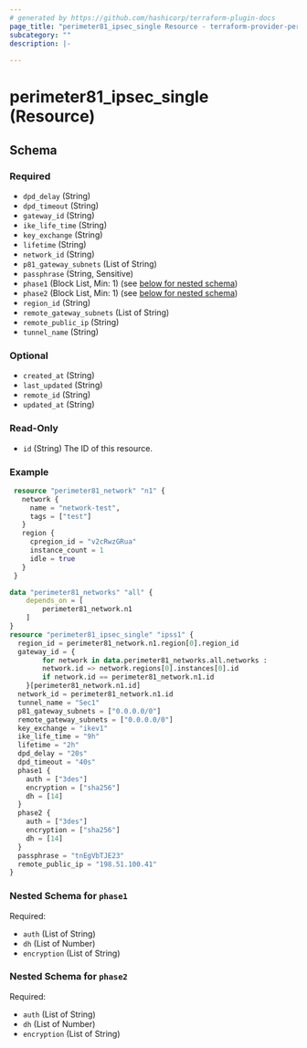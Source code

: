 ```yaml
---
# generated by https://github.com/hashicorp/terraform-plugin-docs
page_title: "perimeter81_ipsec_single Resource - terraform-provider-perimeter81"
subcategory: ""
description: |-
  
---
```


# perimeter81_ipsec_single (Resource)





<!-- schema generated by tfplugindocs -->
## Schema

### Required

- `dpd_delay` (String)
- `dpd_timeout` (String)
- `gateway_id` (String)
- `ike_life_time` (String)
- `key_exchange` (String)
- `lifetime` (String)
- `network_id` (String)
- `p81_gateway_subnets` (List of String)
- `passphrase` (String, Sensitive)
- `phase1` (Block List, Min: 1) (see [below for nested schema](#nestedblock--phase1))
- `phase2` (Block List, Min: 1) (see [below for nested schema](#nestedblock--phase2))
- `region_id` (String)
- `remote_gateway_subnets` (List of String)
- `remote_public_ip` (String)
- `tunnel_name` (String)

### Optional

- `created_at` (String)
- `last_updated` (String)
- `remote_id` (String)
- `updated_at` (String)

### Read-Only

- `id` (String) The ID of this resource.

### Example

```terraform
 resource "perimeter81_network" "n1" {
   network {
     name = "network-test",
     tags = ["test"]
   }
   region {
     cpregion_id = "v2cRwzGRua"
     instance_count = 1
     idle = true
   }
 }

data "perimeter81_networks" "all" {
    depends_on = [
        perimeter81_network.n1
    ]
}
resource "perimeter81_ipsec_single" "ipss1" {
  region_id = perimeter81_network.n1.region[0].region_id
  gateway_id = {
        for network in data.perimeter81_networks.all.networks :
        network.id => network.regions[0].instances[0].id
        if network.id == perimeter81_network.n1.id
    }[perimeter81_network.n1.id]
  network_id = perimeter81_network.n1.id
  tunnel_name = "Sec1"
  p81_gateway_subnets = ["0.0.0.0/0"]
  remote_gateway_subnets = ["0.0.0.0/0"]
  key_exchange = "ikev1"
  ike_life_time = "9h"
  lifetime = "2h"
  dpd_delay = "20s"
  dpd_timeout = "40s"
  phase1 {
    auth = ["3des"]
    encryption = ["sha256"]
    dh = [14]
  }
  phase2 {
    auth = ["3des"]
    encryption = ["sha256"]
    dh = [14]
  }
  passphrase = "tnEgVbTJE23"
  remote_public_ip = "198.51.100.41"
}
```

<a id="nestedblock--phase1"></a>
### Nested Schema for `phase1`

Required:

- `auth` (List of String)
- `dh` (List of Number)
- `encryption` (List of String)


<a id="nestedblock--phase2"></a>
### Nested Schema for `phase2`

Required:

- `auth` (List of String)
- `dh` (List of Number)
- `encryption` (List of String)
